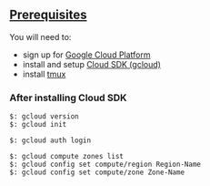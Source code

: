 ## [Prerequisites](https://github.com/kelseyhightower/kubernetes-the-hard-way/blob/master/docs/01-prerequisites.md)

You will need to:
* sign up for [Google Cloud Platform](../../../../../Server/Hosting/GoogleCloudPlatform)
* install and setup [Cloud SDK (gcloud)](../../../../../Server/Hosting/GoogleCloudPlatform/CloudSDK)
* install [tmux](../../../../../../OS/Linux/Tmux)

### After installing Cloud SDK

```
$: gcloud version
$: gcloud init

$: gcloud auth login

$: gcloud compute zones list
$: gcloud config set compute/region Region-Name
$: gcloud config set compute/zone Zone-Name
```
